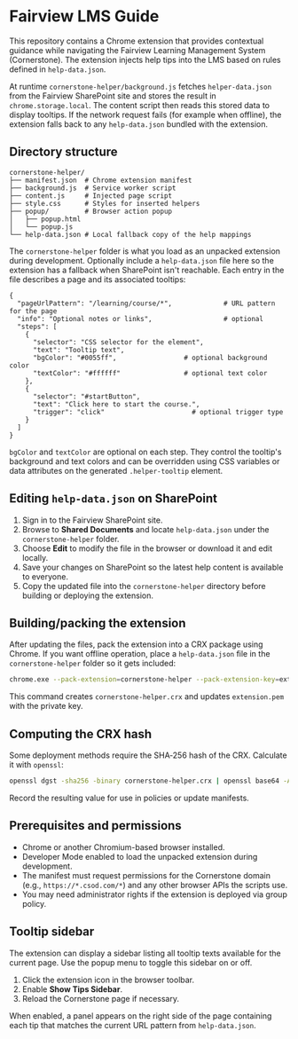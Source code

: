 # Fairview LMS Guide

This repository contains a Chrome extension that provides contextual guidance while navigating the Fairview Learning Management System (Cornerstone). The extension injects help tips into the LMS based on rules defined in `help-data.json`.

At runtime `cornerstone-helper/background.js` fetches `helper-data.json` from the Fairview SharePoint site and stores the result in `chrome.storage.local`. The content script then reads this stored data to display tooltips. If the network request fails (for example when offline), the extension falls back to any `help-data.json` bundled with the extension.

## Directory structure

```
cornerstone-helper/
├── manifest.json  # Chrome extension manifest
├── background.js  # Service worker script
├── content.js     # Injected page script
├── style.css      # Styles for inserted helpers
├── popup/         # Browser action popup
│   ├── popup.html
│   └── popup.js
└── help-data.json # Local fallback copy of the help mappings
```

The `cornerstone-helper` folder is what you load as an unpacked extension during development.
Optionally include a `help-data.json` file here so the extension has a fallback when SharePoint isn't reachable.
Each entry in the file describes a page and its associated tooltips:

```
{
  "pageUrlPattern": "/learning/course/*",             # URL pattern for the page
  "info": "Optional notes or links",                  # optional
  "steps": [
    {
      "selector": "CSS selector for the element",
      "text": "Tooltip text",
      "bgColor": "#0055ff",                 # optional background color
      "textColor": "#ffffff"                # optional text color
    },
    {
      "selector": "#startButton",
      "text": "Click here to start the course.",
      "trigger": "click"                      # optional trigger type
    }
  ]
}
```

`bgColor` and `textColor` are optional on each step. They control the tooltip's
background and text colors and can be overridden using CSS variables or data
attributes on the generated `.helper-tooltip` element.


## Editing `help-data.json` on SharePoint

1. Sign in to the Fairview SharePoint site.
2. Browse to **Shared Documents** and locate `help-data.json` under the `cornerstone-helper` folder.
3. Choose **Edit** to modify the file in the browser or download it and edit locally.
4. Save your changes on SharePoint so the latest help content is available to everyone.
5. Copy the updated file into the `cornerstone-helper` directory before building or deploying the extension.

## Building/packing the extension

After updating the files, pack the extension into a CRX package using Chrome. If you want offline operation, place a `help-data.json` file in the `cornerstone-helper` folder so it gets included:

```bash
chrome.exe --pack-extension=cornerstone-helper --pack-extension-key=extension.pem
```

This command creates `cornerstone-helper.crx` and updates `extension.pem` with the private key.

## Computing the CRX hash

Some deployment methods require the SHA‑256 hash of the CRX. Calculate it with `openssl`:

```bash
openssl dgst -sha256 -binary cornerstone-helper.crx | openssl base64 -A
```

Record the resulting value for use in policies or update manifests.

## Prerequisites and permissions

- Chrome or another Chromium-based browser installed.
- Developer Mode enabled to load the unpacked extension during development.
- The manifest must request permissions for the Cornerstone domain (e.g., `https://*.csod.com/*`) and any other browser APIs the scripts use.
- You may need administrator rights if the extension is deployed via group policy.

## Tooltip sidebar

The extension can display a sidebar listing all tooltip texts available for the
current page. Use the popup menu to toggle this sidebar on or off.

1. Click the extension icon in the browser toolbar.
2. Enable **Show Tips Sidebar**.
3. Reload the Cornerstone page if necessary.

When enabled, a panel appears on the right side of the page containing each tip
that matches the current URL pattern from `help-data.json`.
